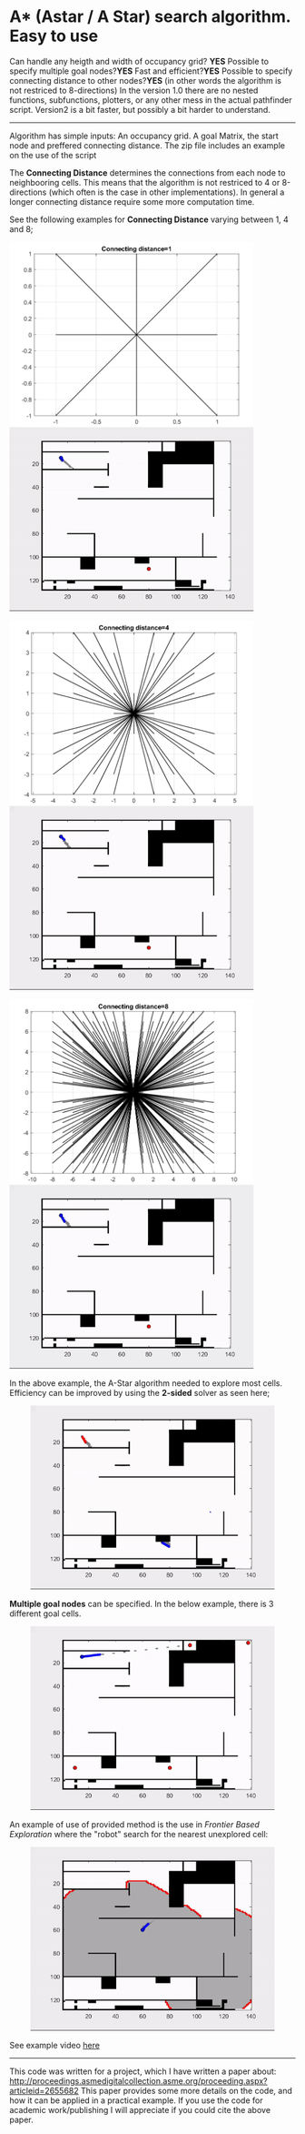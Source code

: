 # A* (Astar / A Star) search algorithm. Easy to use 
Can handle any heigth and width of occupancy grid?  <strong>YES</strong>
Possible to specify multiple goal nodes?<strong>YES</strong>
Fast and efficient?<strong>YES</strong>
Possible to specify connecting distance to other nodes?<strong>YES</strong> (in other words the algorithm is not restriced to 8-directions) 
In the version 1.0 there are no nested functions, subfunctions, plotters, or any other mess in the actual pathfinder script. Version2 is a bit faster, but possibly a bit harder to understand. 

-----------------

Algorithm has simple inputs: An occupancy grid. A goal Matrix, the start node and preffered connecting distance. 
The zip file includes an example on the use of the script 


The <strong>Connecting Distance</strong> determines the connections from each node to neighbooring cells.  This means that the algorithm is not restriced to 4 or 8-directions (which often is the case in other implementations). In general a longer connecting distance require some more computation time.  

See the following examples for <strong>Connecting Distance</strong> varying between 1, 4 and 8;

<img src="https://github.com/EinarUeland/Astar-Algorithm/blob/TestRnd/Figures/ASTARSHOWCon1.png"   width="430" height="323"> <img src="https://github.com/EinarUeland/Astar-Algorithm/blob/TestRnd/Figures/ASt3arC1.gif"   width="430" height="323">

<img src="https://github.com/EinarUeland/Astar-Algorithm/blob/TestRnd/Figures/ASTARSHOWCon4.png"   width="430" height="323"> <img src="https://github.com/EinarUeland/Astar-Algorithm/blob/TestRnd/Figures/ASt3arC4.gif"   width="430" height="323">

<img src="https://github.com/EinarUeland/Astar-Algorithm/blob/TestRnd/Figures/ASTARSHOWCon8.png"   width="430" height="323"> <img src="https://github.com/EinarUeland/Astar-Algorithm/blob/TestRnd/Figures/ASt3arC10.gif"   width="430" height="323">


In the above example, the A-Star algorithm needed to explore most cells. Efficiency can be improved by using the <strong>2-sided</strong> solver as seen here;  

<p align="center"><img src="https://github.com/EinarUeland/Astar-Algorithm/blob/TestRnd/Figures/2Sided.gif"   width="430" height="323"> 

<strong>Multiple goal nodes</strong> can be specified. In the below example, there is 3 different goal cells.
<p align="center"><img src="https://github.com/EinarUeland/Astar-Algorithm/blob/TestRnd/Figures/Multiple.gif"   width="430" height="323"> 

An example of use of provided method is the use in <em>Frontier Based Exploration</em>  where the "robot" search for the nearest unexplored cell:
<p align="center"><img src="https://github.com/EinarUeland/Astar-Algorithm/blob/TestRnd/Figures/FRONTIER.gif"   width="430" height="323"> 

See example video [here](https://www.youtube.com/watch?v=BUihBGbhfDA&list=UU1A6Jx2ywuj62UYKbIAUcOQ&index=3&t=0s "Youtube")


-----------------

This code was written for a project, which I have written a paper about: 
http://proceedings.asmedigitalcollection.asme.org/proceeding.aspx?articleid=2655682
This paper provides some more details on the code, and how it can be applied in a practical example. If you use the code for academic work/publishing I will appreciate if you could cite the above paper.



